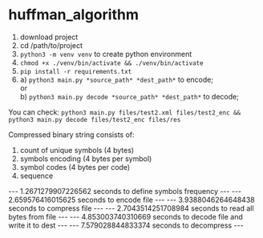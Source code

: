 # huffman_algorithm


1. download project
2. cd /path/to/project
3. `python3 -m venv venv` to create python environment
4. `chmod +x ./venv/bin/activate && ./venv/bin/activate`
5. `pip install -r requirements.txt`
6.                   
   a) `python3 main.py *source_path* *dest_path*` to encode;   
   or   
   b) `python3 main.py decode *source_path* *dest_path*` to decode;

You can check:
`python3 main.py files/test2.xml files/test2_enc && python3 main.py decode files/test2_enc files/res`


Compressed binary string consists of:
1. count of unique symbols (4 bytes)
2. symbols encoding (4 bytes per symbol)
3. symbol codes (4 bytes per code)
4. sequence 



--- 1.2671279907226562 seconds to define symbols frequency ---
--- 2.659576416015625 seconds to encode file ---
--- 3.9388046264648438 seconds to compress file ---
--- 2.7043514251708984 seconds to read all bytes from file ---
--- 4.853003740310669 seconds to decode file and write it to dest ---
--- 7.579028844833374 seconds to decompress ---

 

